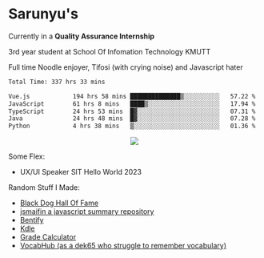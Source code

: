 # Sarunyu's
<p>Currently in a <strong>Quality Assurance Internship</strong></p>
<p>3rd year student at School Of Infomation Technology KMUTT</p>
<p>Full time Noodle enjoyer, Tifosi (with crying noise) and Javascript hater</p>

<!--START_SECTION:waka-->

```txt
Total Time: 337 hrs 33 mins

Vue.js            194 hrs 58 mins ██████████████▒░░░░░░░░░░   57.22 %
JavaScript        61 hrs 8 mins   ████▒░░░░░░░░░░░░░░░░░░░░   17.94 %
TypeScript        24 hrs 53 mins  █▓░░░░░░░░░░░░░░░░░░░░░░░   07.31 %
Java              24 hrs 48 mins  █▓░░░░░░░░░░░░░░░░░░░░░░░   07.28 %
Python            4 hrs 38 mins   ▒░░░░░░░░░░░░░░░░░░░░░░░░   01.36 %
```

<!--END_SECTION:waka-->
<div align=center>
  <img src="https://skillicons.dev/icons?i=typescript,javascript,nodejs,java,spring,react,vue,mysql,mongodb,docker,linux" />
</div>

Some Flex:
- UX/UI Speaker SIT Hello World 2023

Random Stuff I Made:
- [Black Dog Hall Of Fame](https://bdoghalloffame.vercel.app/)
- [jsmaifin a javascript summary repository](https://github.com/ssarunyu/js-maifin)
- [Bentify](https://bentify.vercel.app/)
- [Kdle](https://kdle.vercel.app/)
- [Grade Calculator](https://grade-calculator-virid.vercel.app/)
- [VocabHub (as a dek65 who struggle to remember vocabulary)](https://vocabhub.vercel.app/)
